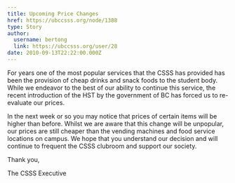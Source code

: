```yaml
---
title: Upcoming Price Changes 
href: https://ubccsss.org/node/1388
type: Story
author:
  username: bertong
  link: https://ubccsss.org/user/28
date: 2010-09-13T22:22:00.000Z
---
```


<div class="field field-name-body field-type-text-with-summary field-label-hidden"><div class="field-items"><div class="field-item even"><p>For years one of the most popular services that the CSSS has provided has been the provision of cheap drinks and snack foods to the student body. While we endeavor to the best of our ability to continue this service, the recent introduction of the HST by the government of BC has forced us to re-evaluate our prices.</p>
<p>In the next week or so you may notice that prices of certain items will be higher than before. Whilst we are aware that this change will be unpopular, our prices are still cheaper than the vending machines and food service locations on campus. We hope that you understand our decision and will continue to frequent the CSSS clubroom and support our society.</p>
<p>Thank you,</p>
<p>The CSSS Executive</p>
</div></div></div>    <footer>
          </footer>